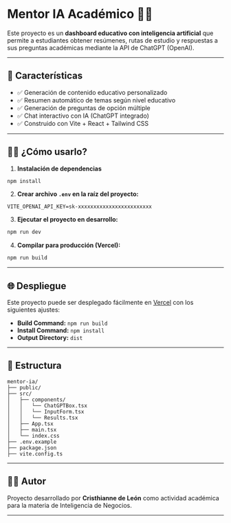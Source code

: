 # Mentor IA Académico 🧠📘

Este proyecto es un **dashboard educativo con inteligencia artificial** que permite a estudiantes obtener resúmenes, rutas de estudio y respuestas a sus preguntas académicas mediante la API de ChatGPT (OpenAI).

---

## 🚀 Características

- ✅ Generación de contenido educativo personalizado
- ✅ Resumen automático de temas según nivel educativo
- ✅ Generación de preguntas de opción múltiple
- ✅ Chat interactivo con IA (ChatGPT integrado)
- ✅ Construido con Vite + React + Tailwind CSS

---

## 🧑‍🏫 ¿Cómo usarlo?

1. **Instalación de dependencias**

```bash
npm install
```

2. **Crear archivo `.env` en la raíz del proyecto:**

```
VITE_OPENAI_API_KEY=sk-xxxxxxxxxxxxxxxxxxxxxxxx
```

3. **Ejecutar el proyecto en desarrollo:**

```bash
npm run dev
```

4. **Compilar para producción (Vercel):**

```bash
npm run build
```

---

## 🌐 Despliegue

Este proyecto puede ser desplegado fácilmente en [Vercel](https://vercel.com) con los siguientes ajustes:

- **Build Command:** `npm run build`
- **Install Command:** `npm install`
- **Output Directory:** `dist`

---

## 📁 Estructura

```
mentor-ia/
├── public/
├── src/
│   ├── components/
│   │   └── ChatGPTBox.tsx
│   │   └── InputForm.tsx
│   │   └── Results.tsx
│   ├── App.tsx
│   ├── main.tsx
│   └── index.css
├── .env.example
├── package.json
├── vite.config.ts
```

---

## 👩‍💻 Autor

Proyecto desarrollado por **Cristhianne de León** como actividad académica para la materia de Inteligencia de Negocios.

---
